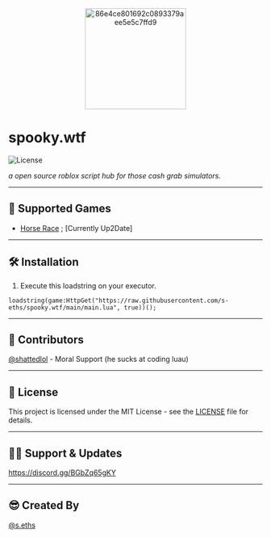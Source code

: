 <div align="center">
  <img src="https://github.com/user-attachments/assets/27b7cd4d-1c23-4711-b7ec-4158f6a8574f" alt="86e4ce801692c0893379aee5e5c7ffd9" width="200"/>
</div>

# spooky.wtf

![License](https://img.shields.io/badge/license-MIT-blue.svg)

*a open source roblox script hub for those cash grab simulators.*

---

## 🚀 Supported Games

- [Horse Race](https://www.roblox.com/games/93787311916283/Horse-Race-New-Mount-Partner) ; [Currently Up2Date]

---

## 🛠️ Installation

1. Execute this loadstring on your executor.

`loadstring(game:HttpGet("https://raw.githubusercontent.com/s-eths/spooky.wtf/main/main.lua", true))();`

---

## 🤝 Contributors

[@shattedlol](https://github.com/jaydnepic) - Moral Support (he sucks at coding luau)

---

## 📄 License

This project is licensed under the MIT License - see the [LICENSE](LICENSE) file for details.

---

## 🙋‍♂️ Support & Updates

https://discord.gg/BGbZq65gKY

---

## 😎 Created By

[@s.eths](https://github.com/s-eths)
